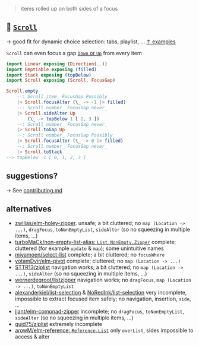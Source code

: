 > items rolled up on both sides of a focus

## 📜 [`Scroll`](https://package.elm-lang.org/packages/lue-bird/elm-scroll/latest/)


→ good fit for dynamic choice selection: tabs, playlist, ...
[↑ examples](https://github.com/lue-bird/elm-scroll/tree/master/example)

`Scroll` can even focus a gap
[`Down` or `Up`](https://dark.elm.dmy.fr/packages/lue-bird/elm-linear-direction/latest/)
from every item


```elm
import Linear exposing (Direction(..))
import Emptiable exposing (filled)
import Stack exposing (topBelow)
import Scroll exposing (Scroll, FocusGap)

Scroll.empty
    --: Scroll item_ FocusGap Possibly
    |> Scroll.focusAlter (\_ -> -1 |> filled)
    --: Scroll number_ FocusGap never_
    |> Scroll.sideAlter Up
        (\_ -> topBelow 1 [ 2, 3 ])
    --: Scroll number_ FocusGap never_
    |> Scroll.toGap Up
    --: Scroll number_ FocusGap Possibly
    |> Scroll.focusAlter (\_ -> 0 |> filled)
    --: Scroll number_ FocusGap never_
    |> Scroll.toStack
--> topBelow -1 [ 0, 1, 2, 3 ]
```

## suggestions?

→ See [contributing.md](https://github.com/lue-bird/elm-scroll/blob/master/contributing.md)

## alternatives

  - [zwilias/elm-holey-zipper](https://package.elm-lang.org/packages/zwilias/elm-holey-zipper/latest).
    unsafe; a bit cluttered; no `map (Location -> ...)`, `dragFocus`, `toNonEmptyList`, `sideAlter` (so no squeezing in multiple items, ...)
  - [turboMaCk/non-empty-list-alias: `List.NonEmpty.Zipper`](https://dark.elm.dmy.fr/packages/turboMaCk/non-empty-list-alias/latest/List-NonEmpty-Zipper)
    complete; cluttered (for example `update` & `map`); some unintuitive names
  - [miyamoen/select-list](https://dark.elm.dmy.fr/packages/miyamoen/select-list/latest/SelectList)
    complete; a bit cluttered; no `focusWhere`
  - [yotamDvir/elm-pivot](https://dark.elm.dmy.fr/packages/yotamDvir/elm-pivot/latest/)
    complete; cluttered; no `map (Location -> ...)`
  - [STTR13/ziplist](https://dark.elm.dmy.fr/packages/STTR13/ziplist/latest/)
    navigation works; a bit cluttered; no `map (Location -> ...)`, `sideAlter` (so no squeezing in multiple items, ...)
  - [wernerdegroot/listzipper](https://dark.elm.dmy.fr/packages/wernerdegroot/listzipper/latest/List-Zipper)
    navigation works; no `dragFocus`, `map (Location -> ...)`, `toNonEmptyList`
  - [alexanderkiel/list-selection](https://dark.elm.dmy.fr/packages/alexanderkiel/list-selection/latest/List-Selection)
    & [NoRedInk/list-selection](https://dark.elm.dmy.fr/packages/NoRedInk/list-selection/latest/List-Selection)
    very incomplete, impossible to extract focused item safely; no navigation, insertion, `side`, ...
  - [jjant/elm-comonad-zipper](https://dark.elm.dmy.fr/packages/jjant/elm-comonad-zipper/latest/)
    incomplete; no `dragFocus`, `toNonEmptyList`, `sideAlter` (so no squeezing in multiple items, ...)
  - [guid75/ziplist](https://dark.elm.dmy.fr/packages/guid75/ziplist/latest/)
    extremely incomplete
  - [arowM/elm-reference: `Reference.List`](https://dark.elm.dmy.fr/packages/arowM/elm-reference/latest/Reference-List)
    only `overList`, sides impossible to access & alter

